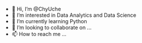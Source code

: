 - 👋 Hi, I’m @ChyUche
- 👀 I’m interested in Data Analytics and Data Science
- 🌱 I’m currently learning Python
- 💞️ I’m looking to collaborate on ...
- 📫 How to reach me ...

<!---
ChyUche/ChyUche is a ✨ special ✨ repository because its `README.md` (this file) appears on your GitHub profile.
You can click the Preview link to take a look at your changes.
--->
